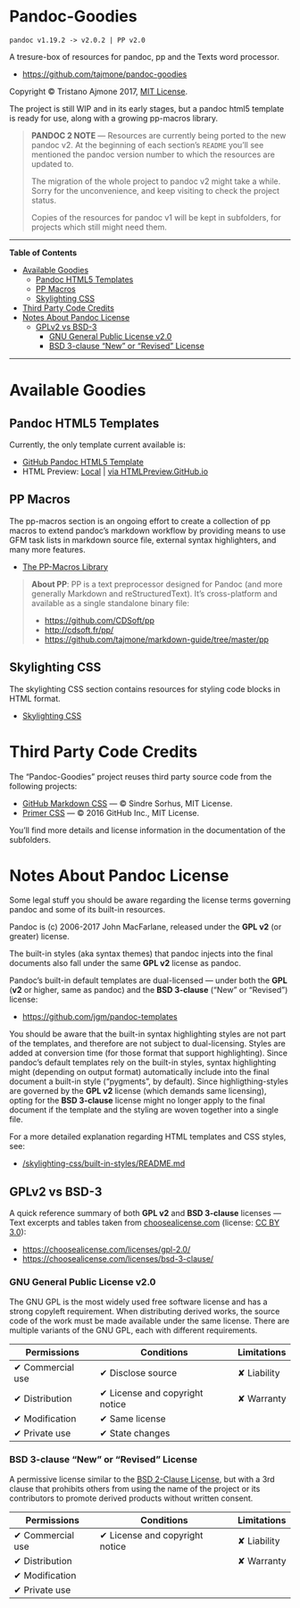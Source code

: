 # Pandoc-Goodies

    pandoc v1.19.2 -> v2.0.2 | PP v2.0

A tresure-box of resources for pandoc, pp and the Texts word processor.

  - <https://github.com/tajmone/pandoc-goodies>

Copyright © Tristano Ajmone 2017, [MIT License](./LICENSE).

The project is still WIP and in its early stages, but a pandoc html5 template is ready for use, along with a growing pp-macros library.

> **PANDOC 2 NOTE** — Resources are currently being ported to the new pandoc v2. At the beginning of each section’s `README` you’ll see mentioned the pandoc version number to which the resources are updated to.
> 
> The migration of the whole project to pandoc v2 might take a while. Sorry for the unconvenience, and keep visiting to check the project status.
> 
> Copies of the resources for pandoc v1 will be kept in subfolders, for projects which still might need them.

-----

**Table of Contents**

<!-- #toc -->

  - [Available Goodies](#available-goodies)
      - [Pandoc HTML5 Templates](#pandoc-html5-templates)
      - [PP Macros](#pp-macros)
      - [Skylighting CSS](#skylighting-css)
  - [Third Party Code Credits](#third-party-code-credits)
  - [Notes About Pandoc License](#notes-about-pandoc-license)
      - [GPLv2 vs BSD-3](#gplv2-vs-bsd-3)
          - [GNU General Public License v2.0](#gnu-general-public-license-v20)
          - [BSD 3-clause “New” or “Revised” License](#bsd-3-clause-new-or-revised-license)

<!-- /toc -->

-----

# Available Goodies

## Pandoc HTML5 Templates

Currently, the only template current available is:

  - [GitHub Pandoc HTML5 Template](./templates/html5/github/)
  - HTML Preview: [Local](./templates/html5/github/GitHub-Template-Preview.html) | [via HTMLPreview.GitHub.io](http://htmlpreview.github.io/?https://github.com/tajmone/pandoc-goodies/blob/master/templates/html5/github/GitHub-Template-Preview.html)

## PP Macros

The pp-macros section is an ongoing effort to create a collection of pp macros to extend pandoc’s markdown workflow by providing means to use GFM task lists in markdown source file, external syntax highlighters, and many more features.

  - [The PP-Macros Library](./pp/)

> **About PP**: PP is a text preprocessor designed for Pandoc (and more generally Markdown and reStructuredText). It’s cross-platform and available as a single standalone binary file:
> 
>   - <https://github.com/CDSoft/pp>
>   - <http://cdsoft.fr/pp/>
>   - <https://github.com/tajmone/markdown-guide/tree/master/pp>

## Skylighting CSS

The skylighting CSS section contains resources for styling code blocks in HTML format.

  - [Skylighting CSS](./skylighting-css)

# Third Party Code Credits

The “Pandoc-Goodies” project reuses third party source code from the following projects:

  - [GitHub Markdown CSS](https://github.com/sindresorhus/github-markdown-css) — © Sindre Sorhus, MIT License.
  - [Primer CSS](https://github.com/primer/primer-css) — © 2016 GitHub Inc., MIT License.

You’ll find more details and license information in the documentation of the subfolders.

# Notes About Pandoc License

Some legal stuff you should be aware regarding the license terms governing pandoc and some of its built-in resources.

Pandoc is (c) 2006-2017 John MacFarlane, released under the **GPL v2** (or greater) license.

The built-in styles (aka syntax themes) that pandoc injects into the final documents also fall under the same **GPL v2** license as pandoc.

Pandoc’s built-in default templates are dual-licensed — under both the **GPL** (**v2** or higher, same as pandoc) and the **BSD 3-clause** (“New” or “Revised”) license:

  - <https://github.com/jgm/pandoc-templates>

You should be aware that the built-in syntax highlighting styles are not part of the templates, and therefore are not subject to dual-licensing. Styles are added at conversion time (for those format that support highlighting). Since pandoc’s default templates rely on the built-in styles, syntax highlighting might (depending on output format) automatically include into the final document a built-in style (“pygments”, by default). Since highligthing-styles are governed by the **GPL v2** license (which demands same licensing), opting for the **BSD 3-clause** license might no longer apply to the final document if the template and the styling are woven together into a single file.

For a more detailed explanation regarding HTML templates and CSS styles, see:

  - [/skylighting-css/built-in-styles/README.md](./skylighting-css/built-in-styles/README.md#license)

## GPLv2 vs BSD-3

A quick reference summary of both **GPL v2** and **BSD 3-clause** licenses — Text excerpts and tables taken from [choosealicense.com](https://choosealicense.com/) (license: [CC BY 3.0](https://creativecommons.org/licenses/by/3.0/)):

  - <https://choosealicense.com/licenses/gpl-2.0/>
  - <https://choosealicense.com/licenses/bsd-3-clause/>

### GNU General Public License v2.0

The GNU GPL is the most widely used free software license and has a strong copyleft requirement. When distributing derived works, the source code of the work must be made available under the same license. There are multiple variants of the GNU GPL, each with different requirements.

| Permissions      | Conditions                     | Limitations |
| ---------------- | ------------------------------ | ----------- |
| ✔ Commercial use | ✔ Disclose source              | ✘ Liability |
| ✔ Distribution   | ✔ License and copyright notice | ✘ Warranty  |
| ✔ Modification   | ✔ Same license                 |             |
| ✔ Private use    | ✔ State changes                |             |

### BSD 3-clause “New” or “Revised” License

A permissive license similar to the [BSD 2-Clause License](https://choosealicense.com/licenses/bsd-2-clause/), but with a 3rd clause that prohibits others from using the name of the project or its contributors to promote derived products without written consent.

| Permissions      | Conditions                     | Limitations |
| ---------------- | ------------------------------ | ----------- |
| ✔ Commercial use | ✔ License and copyright notice | ✘ Liability |
| ✔ Distribution   |                                | ✘ Warranty  |
| ✔ Modification   |                                |             |
| ✔ Private use    |                                |             |

